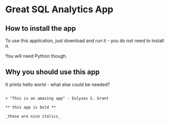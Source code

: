 # Great SQL Analytics App

## How to install the app

To use this application, just download and run it - you do not need to install it.

You will need Python though.

## Why you should use this app

It prints hello world - what else could be needed?

``` print ("hello world")

> "This is an amazing app" - Eulyses S. Grant

** this app is bold **

_these are nice italics_


